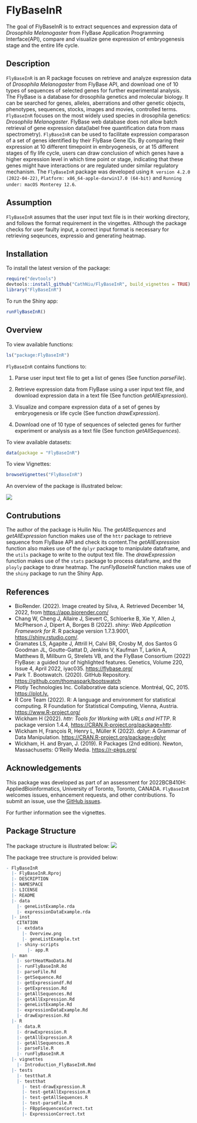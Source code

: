 
<!-- README.md is generated from README.Rmd. Please edit that file -->

# FlyBaseInR

<!-- badges: start -->
<!-- badges: end -->

The goal of FlyBaseInR is to extract sequences and expression data of
*Drosophila Melanogaster* from FlyBase Application Programming
Interface(API), compare and visualize gene expression of embryogenesis
stage and the entire life cycle.

## Description

`FlyBaseInR` is an R package focuses on retrieve and analyze expression
data of *Drosophila Melanogaster* from FlyBase API, and download one of
10 types of sequences of selected genes for further experimental
analysis. The FlyBase is a database for drosophila genetics and
molecular biology. It can be searched for genes, alleles, aberrations
and other genetic objects, phenotypes, sequences, stocks, images and
movies, controlled terms. `FlyBaseInR` focuses on the most widely used
species in drosophila genetics: *Drosophila Melanogaster*. FlyBase web
database does not allow batch retrieval of gene expression data(label
free quantification data from mass spectrometry). `FlyBaseInR` can be
used to facilitate expression comparason of a set of genes identified by
their FlyBase Gene IDs. By comparing their expression at 10 different
timepoint in embryogenesis, or at 15 different stages of fly life cycle,
users can draw conclusion of which genes have a higher expression level
in which time point or stage, indicating that these genes might have
interactions or are regulated under similar regulatory mechanism. The
`FlyBaseInR` package was developed using `R version 4.2.0 (2022-04-22)`,
`Platform: x86_64-apple-darwin17.0 (64-bit)` and
`Running under: macOS Monterey 12.6`.

## Assumption

`FlyBaseInR` assumes that the user input text file is in their working
directory, and follows the format requirement in the vingettes. Although
the package checks for user faulty input, a correct input format is
necessary for retrieving seqeunces, expressio and generating heatmap.

## Installation

To install the latest version of the package:

``` r
require("devtools")
devtools::install_github("CathNiu/FlyBaseInR", build_vignettes = TRUE)
library("FlyBaseInR")
```

To run the Shiny app:

``` r
runFlyBaseInR()
```

## Overview

To view available functions:

``` r
ls("package:FlyBaseInR")
```

`FlyBaseInR` contains functions to:

1.  Parse user input text file to get a list of genes (See function
    *parseFile*).

2.  Retrieve expression data from FlyBase using a user input text file,
    and download expression data in a text file (See function
    *getAllExpression*).

3.  Visualize and compare expression data of a set of genes by
    embryogenesis or life cycle (See function *drawExpression*).

4.  Download one of 10 type of sequences of selected genes for further
    experiment or analysis as a text file (See function
    *getAllSequences*).

To view available datasets:

``` r
data(package = "FlyBaseInR") 
```

To view Vignettes:

``` r
browseVignettes("FlyBaseInR")
```

An overview of the package is illustrated below:

![](./inst/extdata/Overview.png)

## Contrubutions

The author of the package is Huilin Niu. The *getAllSequences* and
*getAllExpression* function makes use of the `httr` package to retrieve
sequence from FlyBase API and check its content.The *getAllExpression*
function also makes use of the `dplyr` package to manipulate dataframe,
and the `utils` package to write to the output text file. The
*drawExpression* function makes use of the `stats` package to process
dataframe, and the `ployly` package to draw heatmap. The *runFlyBaseInR*
function makes use of the `shiny` package to run the Shiny App.

## References

- BioRender. (2022). Image created by Silva, A. Retrieved December 14,
  2022, from <https://app.biorender.com/>
- Chang W, Cheng J, Allaire J, Sievert C, Schloerke B, Xie Y, Allen J,
  McPherson J, Dipert A, Borges B (2022). *shiny: Web Application
  Framework for R*. R package version 1.7.3.9001,
  <https://shiny.rstudio.com/>.
- Gramates LS, Agapite J, Attrill H, Calvi BR, Crosby M, dos Santos G
  Goodman JL, Goutte-Gattat D, Jenkins V, Kaufman T, Larkin A, Matthews
  B, Millburn G, Strelets VB, and the FlyBase Consortium (2022) FlyBase:
  a guided tour of highlighted features. Genetics, Volume 220, Issue 4,
  April 2022, iyac035. <https://flybase.org/>
- Park T. Bootswatch. (2020). GitHub Repository.
  <https://github.com/thomaspark/bootswatch>
- Plotly Technologies Inc. Collaborative data science. Montréal,
  QC, 2015. <https://plot.ly.>
- R Core Team (2022). R: A language and environment for statistical
  computing. R Foundation for Statistical Computing, Vienna, Austria.
  <https://www.R-project.org/>
- Wickham H (2022). *httr: Tools for Working with URLs and HTTP*. R
  package version 1.4.4, <https://CRAN.R-project.org/package=httr>.
- Wickham H, François R, Henry L, Müller K (2022). dplyr: A Grammar of
  Data Manipulation. <https://CRAN.R-project.org/package=dplyr>
- Wickham, H. and Bryan, J. (2019). R Packages (2nd edition). Newton,
  Massachusetts: O’Reilly Media. <https://r-pkgs.org/>

## Acknowledgements

This package was developed as part of an assessment for 2022BCB410H:
AppliedBioinformatics, University of Toronto, Toronto, CANADA.
`FlyBaseInR` welcomes issues, enhancement requests, and other
contributions. To submit an issue, use the [GitHub
issues](https://github.com/CathNiu/FlyBaseInR/issues).

For further information see the vignettes.

## Package Structure

The package structure is illustrated below:
![](./inst/extdata/Structure.png)

The package tree structure is provided below:

``` r
- FlyBaseInR
  |- FlyBaseInR.Rproj
  |- DESCRIPTION
  |- NAMESPACE
  |- LICENSE
  |- README
  |- data
    |- geneListExample.rda
    |- expressionDataExample.rda
  |- inst
    CITATION
    |- extdata
      |- Overview.png
      |- geneListExample.txt
    |- shiny-scripts 
        |- app.R
  |- man
    |- sortHeatMaoData.Rd
    |- runFlyBaseInR.Rd
    |- parseFile.Rd
    |- getSequence.Rd
    |- getExpressiondf.Rd
    |- getExpression.Rd
    |- getAllSequences.Rd
    |- getAllExpression.Rd
    |- geneListExample.Rd
    |- expressionDataExample.Rd
    |- drawExpression.Rd
  |- R
    |- data.R
    |- drawExpression.R
    |- getAllExpression.R
    |- getAllSequences.R
    |- parseFile.R
    |- runFlyBaseInR.R
  |- vignettes
    |- Introduction_FlyBaseInR.Rmd
  |- tests
    |- testthat.R
    |- testthat
      |- test-drawExpression.R
      |- test-getAllExpression.R
      |- test-getAllSequences.R
      |- test-parseFile.R
      |- FBppSequencesCorrect.txt
      |- ExpressionCorrect.txt
      
```
